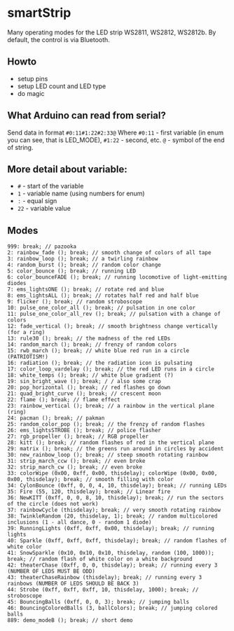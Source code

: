 # smartStrip

Many operating modes for the LED strip WS2811, WS2812, WS2812b. By default, the control is via Bluetooth.

## Howto
* setup pins
* setup LED count and LED type
* do magic

## What Arduino can read from serial?
Send data in format ```#0:11#1:22#2:33@```
Where `#0:11` - first variable (in enum you can see, that is LED_MODE), `#1:22` - second, etc. `@` - symbol of the end of string.

## More detail about variable:
* `#` - start of the variable
* `1` - variable name (using numbers for enum)
* `:` - equal sign
* `22` - variable value

## Modes

```
999: break; // pazooka
2: rainbow_fade (); break; // smooth change of colors of all tape
3: rainbow_loop (); break; // a twirling rainbow
4: random_burst (); break; // random color change
5: color_bounce (); break; // running LED
6: color_bounceFADE (); break; // running locomotive of light-emitting diodes
7: ems_lightsONE (); break; // rotate red and blue
8: ems_lightsALL (); break; // rotates half red and half blue
9: flicker (); break; // random stroboscope
10: pulse_one_color_all (); break; // pulsation in one color
11: pulse_one_color_all_rev (); break; // pulsation with a change of colors
12: fade_vertical (); break; // smooth brightness change vertically (for a ring)
13: rule30 (); break; // the madness of the red LEDs
14: random_march (); break; // frenzy of random colors
15: rwb_march (); break; // white blue red run in a circle (PATRIOTISM!)
16: radiation (); break; // the radiation icon is pulsating
17: color_loop_vardelay (); break; // the red LED runs in a circle
18: white_temps (); break; // white blue gradient (?)
19: sin_bright_wave (); break; / / also some crap
20: pop_horizontal (); break; // red flashes go down
21: quad_bright_curve (); break; // crescent moon
22: flame (); break; // flame effect
23: rainbow_vertical (); break; // a rainbow in the vertical plane (ring)
24: pacman (); break; // pakman
25: random_color_pop (); break; // the frenzy of random flashes
26: ems_lightsSTROBE (); break; // police flasher
27: rgb_propeller (); break; // RGB propeller
28: kitt (); break; // random flashes of red in the vertical plane
29: matrix (); break; // the greens run around in circles by accident
30: new_rainbow_loop (); break; // steep smooth rotating rainbow
31: strip_march_ccw (); break; // even broke
32: strip_march_cw (); break; // even broke
33: colorWipe (0x00, 0xff, 0x00, thisdelay); colorWipe (0x00, 0x00, 0x00, thisdelay); break; // smooth filling with color
34: CylonBounce (0xff, 0, 0, 4, 10, thisdelay); break; // running LEDs
35: Fire (55, 120, thisdelay); break; // Linear fire
36: NewKITT (0xff, 0, 0, 8, 10, thisdelay); break; // run the sectors of the circle (does not work)
37: rainbowCycle (thisdelay); break; // very smooth rotating rainbow
38: TwinkleRandom (20, thisdelay, 1); break; // random multicolored inclusions (1 - all dance, 0 - random 1 diode)
39: RunningLights (0xff, 0xff, 0x00, thisdelay); break; // running lights
40: Sparkle (0xff, 0xff, 0xff, thisdelay); break; // random flashes of white color
41: SnowSparkle (0x10, 0x10, 0x10, thisdelay, random (100, 1000)); break; // random flash of white color on a white background
42: theaterChase (0xff, 0, 0, thisdelay); break; // running every 3 (NUMBER OF LEDS MUST BE ODD)
43: theaterChaseRainbow (thisdelay); break; // running every 3 rainbows (NUMBER OF LEDS SHOULD BE BACK 3)
44: Strobe (0xff, 0xff, 0xff, 10, thisdelay, 1000); break; // stroboscope
45: BouncingBalls (0xff, 0, 0, 3); break; // jumping balls
46: BouncingColoredBalls (3, ballColors); break; // jumping colored balls
889: demo_modeB (); break; // short demo
```